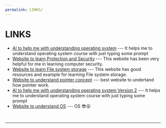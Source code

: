 ```yaml
---
permalink: LINKS/
---
```


# LINKS
* [AI to help me with understanding operating system](https://chat.openai.com/) --- 
It helps me to understand operating system course with just typing some prompt
* [Website to learn Protection and Security](https://www.tutorialspoint.com/Protection-and-Security-in-Operating-System) --- 
This website has been very helpful for me in learning computer security.
* [Website to learn File system storage](https://www.geeksforgeeks.org/storage-structure-in-operating-systems/) --- 
  This website has good resources and example for learning File system storage.
* [Website to understand pointer concept](https://www.geeksforgeeks.org/c-pointers/) --- 
  best website to undertand how pointer work.
* [AI to help me with understanding operating system Version 2](https://bard.google.com/) --- 
It helps me to understand operating system course with just typing some prompt
* [Website to understand OS](https://www.geeksforgeeks.org/states-of-a-process-in-operating-systems/) --- 
OS 😎😜
<br>
<hr>
